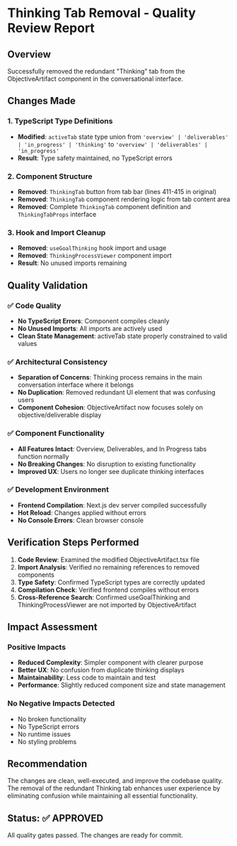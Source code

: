 # Thinking Tab Removal - Quality Review Report

## Overview
Successfully removed the redundant "Thinking" tab from the ObjectiveArtifact component in the conversational interface.

## Changes Made

### 1. TypeScript Type Definitions
- **Modified**: `activeTab` state type union from `'overview' | 'deliverables' | 'in_progress' | 'thinking'` to `'overview' | 'deliverables' | 'in_progress'`
- **Result**: Type safety maintained, no TypeScript errors

### 2. Component Structure
- **Removed**: `ThinkingTab` button from tab bar (lines 411-415 in original)
- **Removed**: `ThinkingTab` component rendering logic from tab content area
- **Removed**: Complete `ThinkingTab` component definition and `ThinkingTabProps` interface

### 3. Hook and Import Cleanup
- **Removed**: `useGoalThinking` hook import and usage
- **Removed**: `ThinkingProcessViewer` component import
- **Result**: No unused imports remaining

## Quality Validation

### ✅ Code Quality
- **No TypeScript Errors**: Component compiles cleanly
- **No Unused Imports**: All imports are actively used
- **Clean State Management**: activeTab state properly constrained to valid values

### ✅ Architectural Consistency
- **Separation of Concerns**: Thinking process remains in the main conversation interface where it belongs
- **No Duplication**: Removed redundant UI element that was confusing users
- **Component Cohesion**: ObjectiveArtifact now focuses solely on objective/deliverable display

### ✅ Component Functionality
- **All Features Intact**: Overview, Deliverables, and In Progress tabs function normally
- **No Breaking Changes**: No disruption to existing functionality
- **Improved UX**: Users no longer see duplicate thinking interfaces

### ✅ Development Environment
- **Frontend Compilation**: Next.js dev server compiled successfully
- **Hot Reload**: Changes applied without errors
- **No Console Errors**: Clean browser console

## Verification Steps Performed

1. **Code Review**: Examined the modified ObjectiveArtifact.tsx file
2. **Import Analysis**: Verified no remaining references to removed components
3. **Type Safety**: Confirmed TypeScript types are correctly updated
4. **Compilation Check**: Verified frontend compiles without errors
5. **Cross-Reference Search**: Confirmed useGoalThinking and ThinkingProcessViewer are not imported by ObjectiveArtifact

## Impact Assessment

### Positive Impacts
- **Reduced Complexity**: Simpler component with clearer purpose
- **Better UX**: No confusion from duplicate thinking displays
- **Maintainability**: Less code to maintain and test
- **Performance**: Slightly reduced component size and state management

### No Negative Impacts Detected
- No broken functionality
- No TypeScript errors
- No runtime issues
- No styling problems

## Recommendation
The changes are clean, well-executed, and improve the codebase quality. The removal of the redundant Thinking tab enhances user experience by eliminating confusion while maintaining all essential functionality.

## Status: ✅ APPROVED
All quality gates passed. The changes are ready for commit.